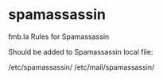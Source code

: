 # spamassassin
fmb.la Rules for Spamassassin

Should be added to Spamassassin local file:

/etc/spamassassin/
/etc/mail/spamassassin/
